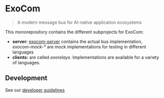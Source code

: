 # ExoCom
> A modern message bus for AI-native application ecosystems

This monorepository contains the different subprojects for ExoCom:

* __server:__ [exocom-server](exocom-server) contains the actual bus implementation,
  _exocom-mock-*_ are mock implementations for testing in different languages
* __clients:__ are called _exorelays_.
  Implementations are available for a variety of languages.


## Development

See our [developer guidelines](CONTRIBUTING.md)
